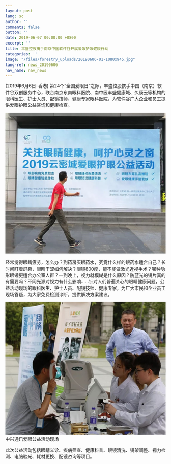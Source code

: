 ```yaml
---
layout: post
lang: sc
author: ''
comments: false
button: ''
date: 2019-06-07 00:00:00 +0800
excerpt: ''
title: 丰盛控股携手南京中国软件谷开展爱眼护眼健康行动
categories: ''
image: "/files/forestry_uploads/20190606-01-1080x945.jpg"
lang-ref: news_20190606
nav_name: nav_news
---
```

(2019年6月6日-香港) 第24个“全国爱眼日”之际，丰盛控股携手中国（南京）软件谷双创服务中心，联合南京东南眼科医院、南中医丰盛健康城、久康云等机构的眼科医生、护士人员、配镜技师、健康专家眼科医院，为软件谷广大企业和员工提供爱眼护眼公益咨询和健康检查。

![](/files/forestry_uploads/20190606-01-1080x945.jpg)

经常觉得眼睛疲劳，怎么办？到药房买眼药水，究竟什么样的眼药水适合自己？长时间盯着屏幕，眼睛干涩如何解决？眼镜800度，能不能做激光近视手术？哪种隐形眼镜更适合办公室人群？一到晚上，视力就模糊是什么原因？防蓝光的镜片真的有需要吗？不同光源对视力有什么影响……针对人们普遍关心的眼睛健康问题，公益活动现场的眼科医生、护士人员、配镜技师、健康专家，为广大市民和企业员工现场答疑，为大家免费检测诊断，提供解决方案建议。

![](/files/forestry_uploads/20190606-02-865x714.jpg)中兴通讯爱眼公益活动现场

此次公益活动包括眼睛义诊、疾病筛查、健康科普、眼镜清洗、镜架调整、视力检测、电脑验光、耗材更换、配镜咨询等项目。